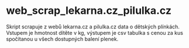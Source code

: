 # web_scrap_lekarna.cz_pilulka.cz

Skript scrapuje z webů lekarna.cz a pilulka.cz data o dětských plínkách. Vstupem je hmotnost dítěte v kg, výstupem je csv tabulka s cenou za kus spočítanou u všech dostupných balení plenek.


